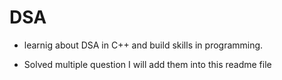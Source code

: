 # DSA 
- learnig about DSA in C++ and build skills in programming.

- Solved multiple question I will add them into this readme file
